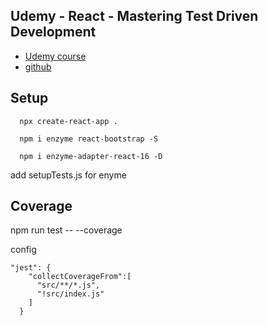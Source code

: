 ## Udemy - React - Mastering Test Driven Development
- [Udemy course](https://www.udemy.com/course/react-tdd/)
- [github](https://github.com/15Dkatz/react-tdd)


## Setup
```
  npx create-react-app .

  npm i enzyme react-bootstrap -S

  npm i enzyme-adapter-react-16 -D
```
add setupTests.js for enyme



## Coverage
npm run test -- --coverage

config
```
"jest": {
    "collectCoverageFrom":[
      "src/**/*.js",
      "!src/index.js"
    ]
  }
```